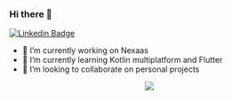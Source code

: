 ### Hi there 👋
 [![Linkedin Badge](https://img.shields.io/badge/-IgorEscodro-blue?style=flat-square&logo=Linkedin&logoColor=white)](https://www.linkedin.com/in/joaoovfreitas/)

- 🔭 I’m currently working on Nexaas
- 🌱 I’m currently learning Kotlin multiplatform and Flutter
- 👯 I’m looking to collaborate on personal projects

<div align="center">
  <img style="max-width: 100%" src="https://github-readme-stats.vercel.app/api?username=joaooab&show_icons=true&theme=dark&include_all_commits=true&count_private=true"/>
</div>
